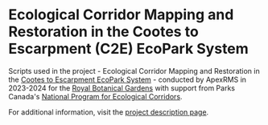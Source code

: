 # Ecological Corridor Mapping and Restoration in the Cootes to Escarpment (C2E) EcoPark System

Scripts used in the project - Ecological Corridor Mapping and Restoration in the <a href=https://cootestoescarpmentpark.ca/ target="_blank">Cootes to Escarpment EcoPark System</a> - conducted by ApexRMS in 2023-2024 for the <a href=https://www.rbg.ca/ target="_blank">Royal Botanical Gardens</a> with support from Parks Canada's <a href=https://parks.canada.ca/nature/science/conservation/corridors-ecologiques-ecological-corridors target="_blank">National Program for Ecological Corridors</a>. 

For additional information, visit the <a href=https://apexrms.com/wildlife-corridor-analysis/ target="_blank">project description page</a>.
